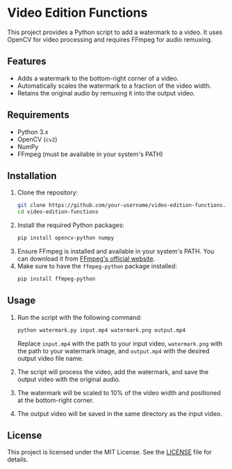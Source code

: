 # Video Edition Functions

This project provides a Python script to add a watermark to a video. It uses OpenCV for video processing and requires FFmpeg for audio remuxing.

## Features

- Adds a watermark to the bottom-right corner of a video.
- Automatically scales the watermark to a fraction of the video width.
- Retains the original audio by remuxing it into the output video.

## Requirements

- Python 3.x
- OpenCV (`cv2`)
- NumPy
- FFmpeg (must be available in your system's PATH)

## Installation

1. Clone the repository:
   ```sh
   git clone https://github.com/your-username/video-edition-functions.git
   cd video-edition-functions
   ```
2. Install the required Python packages:
   ```sh
   pip install opencv-python numpy
   ```
3. Ensure FFmpeg is installed and available in your system's PATH. You can download it from [FFmpeg's official website](https://ffmpeg.org/download.html).
4. Make sure to have the `ffmpeg-python` package installed:
   ```sh
   pip install ffmpeg-python
   ```

## Usage
1. Run the script with the following command:

    ```sh
    python watermark.py input.mp4 watermark.png output.mp4
    ```
   Replace `input.mp4` with the path to your input video, `watermark.png` with the path to your watermark image, and `output.mp4` with the desired output video file name.
2. The script will process the video, add the watermark, and save the output video with the original audio.
3. The watermark will be scaled to 10% of the video width and positioned at the bottom-right corner.
4. The output video will be saved in the same directory as the input video.

## License
This project is licensed under the MIT License. See the [LICENSE](LICENSE) file for details.

